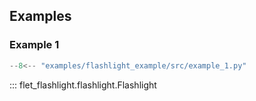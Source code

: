 ## Examples

### Example 1

```python title="example_1.py"
--8<-- "examples/flashlight_example/src/example_1.py"
```

::: flet_flashlight.flashlight.Flashlight
